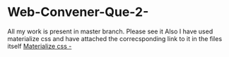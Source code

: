 # Web-Convener-Que-2-
All my work is present in master branch. Please see it
Also I have used materialize css and have attached the correcsponding link to it in the files itself
[Materialize css - ](<link rel="stylesheet" href="https://cdnjs.cloudflare.com/ajax/libs/materialize/1.0.0/css/materialize.min.css">)
